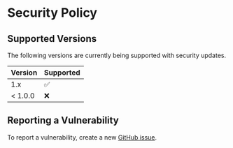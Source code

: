 # Security Policy

## Supported Versions

The following versions are currently being supported with security updates.

| Version | Supported          |
| ------- | ------------------ |
| 1.x     | :white_check_mark: |
| < 1.0.0 | :x:                |

## Reporting a Vulnerability

To report a vulnerability, create a new [GitHub issue](https://github.com/linuxfoundation/easycla/issues?q=is%3Aissue+is%3Aopen+sort%3Aupdated-desc).
